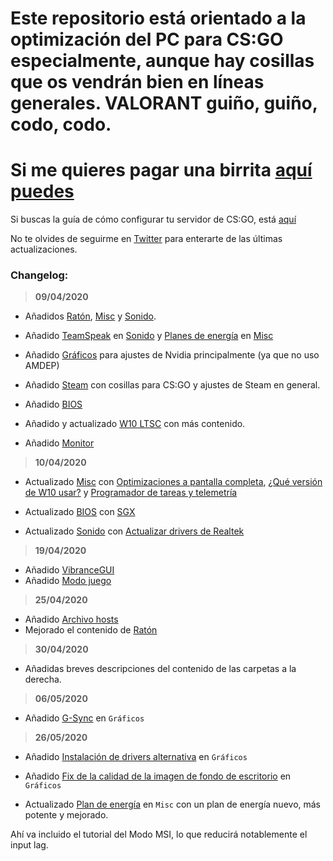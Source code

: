 # Este repositorio está orientado a la optimización del PC para CS:GO especialmente, aunque hay cosillas que os vendrán bien en líneas generales. VALORANT guiño, guiño, codo, codo.

# Si me quieres pagar una birrita [aquí puedes](https://www.paypal.me/thinkii)

Si buscas la guía de cómo configurar tu servidor de CS:GO, está [aquí](https://github.com/thinkii/CSGO)

No te olvides de seguirme en [Twitter](https://twitter.com/thinkiiCS) para enterarte de las últimas actualizaciones.

### Changelog:

> **09/04/2020**

- Añadidos [Ratón](./Ratón/README.md), [Misc](./Misc/README.md) y [Sonido](./Sonido/README.md).

- Añadido [TeamSpeak](./Sonido/README.md#TeamSpeak) en [Sonido](./Sonido/README.md) y [Planes de energía](./Misc/README.md#Plan-de-energ%C3%ADa) en [Misc](./Misc/README.md)

- Añadido [Gráficos](./Gráficos/README.md) para ajustes de Nvidia principalmente (ya que no uso AMDEP)

- Añadido [Steam](./Steam/README.md) con cosillas para CS:GO y ajustes de Steam en general.

- Añadido [BIOS](./BIOS/README.md)

- Añadido y actualizado [W10 LTSC](./W10%20LTSC/README.md) con más contenido.

- Añadido [Monitor](./Monitor/README.md)

> **10/04/2020**

- Actualizado [Misc](./Misc/README.md) con [Optimizaciones a pantalla completa](./Misc/README.md#Optimizaciones-de-pantalla-completa), [¿Qué versión de W10 usar?](./Misc/README.md#Windows-10) y [Programador de tareas y telemetría](./Misc/README.md#Programador-de-tareas-y-Telemetr%C3%ADa)

- Actualizado [BIOS](./BIOS/README.md) con [SGX](./BIOS/README.md#sgx)

- Actualizado [Sonido](./Sonido/README.md) con [Actualizar drivers de Realtek](./Sonido/README.md#Actualizar-Realtek)

> **19/04/2020**

- Añadido [VibranceGUI](./Gráficos/README.md#VibranceGUI)
- Añadido [Modo juego](./Misc/README.md#Modo-juego)

> **25/04/2020**

- Añadido [Archivo hosts](./Misc/README.md#Archivo-hosts)
- Mejorado el contenido de [Ratón](./Ratón/README.md)

> **30/04/2020**

- Añadidas breves descripciones del contenido de las carpetas a la derecha.

> **06/05/2020**

- Añadido [G-Sync](./Gráficos/README.md#G-Sync) en `Gráficos`

> **26/05/2020**

- Añadido [Instalación de drivers alternativa](./Gráficos/README.md#Instalaci%C3%B3n-de-drivers-alternativa) en `Gráficos`

- Añadido [Fix de la calidad de la imagen de fondo de escritorio](./Misc/README.md#Calidad-del-fondo-de-escritorio) en `Gráficos`

- Actualizado [Plan de energía](./Misc/README.md#Plan-de-energ%C3%ADa) en `Misc` con un plan de energía nuevo, más potente y mejorado.

Ahí va incluido el tutorial del Modo MSI, lo que reducirá notablemente el input lag.
